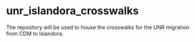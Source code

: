 # unr_islandora_crosswalks
The repository will be used to house the crosswalks for the UNR migration from CDM to Islandora.
